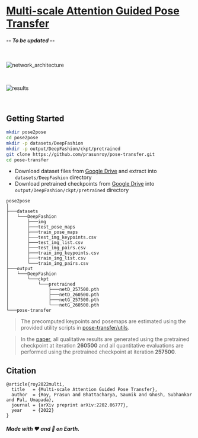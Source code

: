 # [Multi-scale Attention Guided Pose Transfer](https://arxiv.org/abs/2202.06777)

#### *-- To be updated --*

<br>

![network_architecture](https://user-images.githubusercontent.com/38404108/153903271-2a1e7faf-1bc6-4e73-811e-6fcd5c5b58a6.png)

<br>

![results](https://user-images.githubusercontent.com/38404108/153917804-2788e6d8-ffed-4aa7-b097-08bb2335a624.png)

<br>

## Getting Started
```bash
mkdir pose2pose
cd pose2pose
mkdir -p datasets/DeepFashion
mkdir -p output/DeepFashion/ckpt/pretrained
git clone https://github.com/prasunroy/pose-transfer.git
cd pose-transfer
```
* Download dataset files from [Google Drive](https://drive.google.com/drive/folders/11jM3r2kZHpO5O6TPOLsirz5W3XfPvZib) and extract into `datasets/DeepFashion` directory
* Download pretrained checkpoints from [Google Drive](https://drive.google.com/drive/folders/1SDSEfWyP5ZFR8nA-zQLhwjBsRm7ggfWj) into `output/DeepFashion/ckpt/pretrained` directory
```
pose2pose
│
├───datasets
│   └───DeepFashion
│       ├───img
│       ├───test_pose_maps
│       ├───train_pose_maps
│       ├───test_img_keypoints.csv
│       ├───test_img_list.csv
│       ├───test_img_pairs.csv
│       ├───train_img_keypoints.csv
│       ├───train_img_list.csv
│       └───train_img_pairs.csv
├───output
│   └───DeepFashion
│       └───ckpt
│           └───pretrained
│               ├───netD_257500.pth
│               ├───netD_260500.pth
│               ├───netG_257500.pth
│               └───netG_260500.pth
└───pose-transfer
```

> The precomputed keypoints and posemaps are estimated using the provided utility scripts in [pose-transfer/utils](https://github.com/prasunroy/pose-transfer/tree/main/utils).

> In the [paper](https://arxiv.org/pdf/2202.06777.pdf), all qualitative results are generated using the pretrained checkpoint at iteration **260500** and all quantitative evaluations are performed using the pretrained checkpoint at iteration **257500**.

## Citation
```
@article{roy2022multi,
  title   = {Multi-scale Attention Guided Pose Transfer},
  author  = {Roy, Prasun and Bhattacharya, Saumik and Ghosh, Subhankar and Pal, Umapada},
  journal = {arXiv preprint arXiv:2202.06777},
  year    = {2022}
}
```

##### Made with :heart: and :pizza: on Earth.

